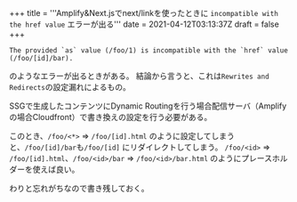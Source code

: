 +++
title = '''Amplify&Next.jsでnext/linkを使ったときに `incompatible with the href value` エラーが出る'''
date = 2021-04-12T03:13:37Z
draft = false
+++

```
The provided `as` value (/foo/1) is incompatible with the `href` value (/foo/[id]/bar).
```

のようなエラーが出るときがある。
結論から言うと、これは`Rewrites and Redirects`の設定漏れによるもの。

SSGで生成したコンテンツにDynamic Routingを行う場合配信サーバ（Amplifyの場合Cloudfront）で書き換えの設定を行う必要がある。

このとき、`/foo/<*>` => `/foo/[id].html` のように設定してしまうと、`/foo/[id]/bar`も`/foo/[id]` にリダイレクトしてしまう。
`/foo/<id>` => `/foo/[id].html`、`/foo/<id>/bar` => `/foo/<id>/bar.html` のようにプレースホルダーを使えば良い。

わりと忘れがちなので書き残しておく。
